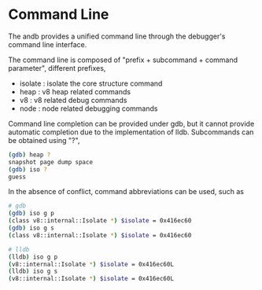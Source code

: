 # Command Line

The andb provides a unified command line through the debugger's command line interface.

The command line is composed of "prefix + subcommand + command parameter", different prefixes,
- isolate : isolate the core structure command
- heap : v8 heap related commands
- v8 : v8 related debug commands
- node : node related debugging commands

Command line completion can be provided under gdb, but it cannot provide automatic completion due to the implementation of lldb. Subcommands can be obtained using "?",
```bash
(gdb) heap ?
snapshot page dump space
(gdb) iso ?
guess
```

In the absence of conflict, command abbreviations can be used, such as
```bash
# gdb
(gdb) iso g p
(class v8::internal::Isolate *) $isolate = 0x416ec60
(gdb) iso g s
(class v8::internal::Isolate *) $isolate = 0x416ec60

# lldb
(lldb) iso g p
(v8::internal::Isolate *) $isolate = 0x416ec60L
(lldb) iso g s
(v8::internal::Isolate *) $isolate = 0x416ec60L
```